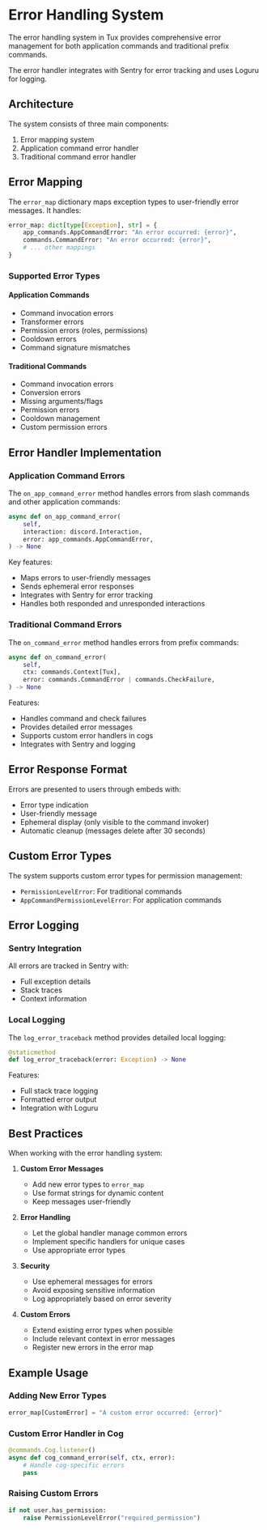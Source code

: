 # Error Handling System

The error handling system in Tux provides comprehensive error management for both application commands and traditional prefix commands.

The error handler integrates with Sentry for error tracking and uses Loguru for logging.

## Architecture

The system consists of three main components:

1. Error mapping system
2. Application command error handler
3. Traditional command error handler

## Error Mapping

The `error_map` dictionary maps exception types to user-friendly error messages. It handles:

```python
error_map: dict[type[Exception], str] = {
    app_commands.AppCommandError: "An error occurred: {error}",
    commands.CommandError: "An error occurred: {error}",
    # ... other mappings
}
```

### Supported Error Types

#### Application Commands

- Command invocation errors
- Transformer errors
- Permission errors (roles, permissions)
- Cooldown errors
- Command signature mismatches

#### Traditional Commands

- Command invocation errors
- Conversion errors
- Missing arguments/flags
- Permission errors
- Cooldown management
- Custom permission errors

## Error Handler Implementation

### Application Command Errors

The `on_app_command_error` method handles errors from slash commands and other application commands:

```python
async def on_app_command_error(
    self,
    interaction: discord.Interaction,
    error: app_commands.AppCommandError,
) -> None
```

Key features:

- Maps errors to user-friendly messages
- Sends ephemeral error responses
- Integrates with Sentry for error tracking
- Handles both responded and unresponded interactions

### Traditional Command Errors

The `on_command_error` method handles errors from prefix commands:

```python
async def on_command_error(
    self,
    ctx: commands.Context[Tux],
    error: commands.CommandError | commands.CheckFailure,
) -> None
```

Features:

- Handles command and check failures
- Provides detailed error messages
- Supports custom error handlers in cogs
- Integrates with Sentry and logging

## Error Response Format

Errors are presented to users through embeds with:

- Error type indication
- User-friendly message
- Ephemeral display (only visible to the command invoker)
- Automatic cleanup (messages delete after 30 seconds)

## Custom Error Types

The system supports custom error types for permission management:

- `PermissionLevelError`: For traditional commands
- `AppCommandPermissionLevelError`: For application commands

## Error Logging

### Sentry Integration

All errors are tracked in Sentry with:

- Full exception details
- Stack traces
- Context information

### Local Logging

The `log_error_traceback` method provides detailed local logging:

```python
@staticmethod
def log_error_traceback(error: Exception) -> None
```

Features:

- Full stack trace logging
- Formatted error output
- Integration with Loguru

## Best Practices

When working with the error handling system:

1. **Custom Error Messages**
   - Add new error types to `error_map`
   - Use format strings for dynamic content
   - Keep messages user-friendly

2. **Error Handling**
   - Let the global handler manage common errors
   - Implement specific handlers for unique cases
   - Use appropriate error types

3. **Security**
   - Use ephemeral messages for errors
   - Avoid exposing sensitive information
   - Log appropriately based on error severity

4. **Custom Errors**
   - Extend existing error types when possible
   - Include relevant context in error messages
   - Register new errors in the error map

## Example Usage

### Adding New Error Types

```python
error_map[CustomError] = "A custom error occurred: {error}"
```

### Custom Error Handler in Cog

```python
@commands.Cog.listener()
async def cog_command_error(self, ctx, error):
    # Handle cog-specific errors
    pass
```

### Raising Custom Errors

```python
if not user.has_permission:
    raise PermissionLevelError("required_permission")
```
